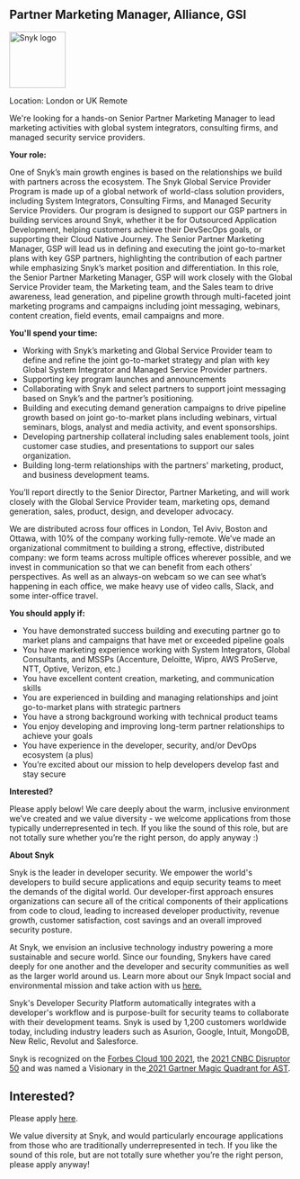 Partner Marketing Manager, Alliance, GSI
---

<img src="https://res.cloudinary.com/snyk/image/upload/v1537345894/press-kit/brand/logo-black.png" width="100" alt="Snyk logo" />

<p><span style="font-weight: 400;">Location: London or UK Remote&nbsp;</span></p>
<p><span style="font-weight: 400;">We're looking for a hands-on Senior Partner Marketing Manager to lead marketing activities with global system integrators, consulting firms, and managed security service providers.</span></p>
<p><strong>Your role:</strong></p>
<p><span style="font-weight: 400;">One of Snyk’s main growth engines is based on the relationships we build with partners across the ecosystem. The Snyk Global Service Provider Program is made up of a global network of world-class solution providers, including System Integrators, Consulting Firms, and Managed Security Service Providers. Our program is designed to support our GSP partners in building services around Snyk, whether it be for Outsourced Application Development, helping customers achieve their DevSecOps goals, or supporting their Cloud Native Journey. The Senior Partner Marketing Manager, GSP will lead us in defining and executing the joint go-to-market plans with key GSP partners, highlighting the contribution of each partner while emphasizing Snyk’s market position and differentiation. In this role, the Senior Partner Marketing Manager, GSP will work closely with the Global Service Provider team, the Marketing team, and the Sales team to drive awareness, lead generation, and pipeline growth through multi-faceted joint marketing programs and campaigns including joint messaging, webinars, content creation, field events, email campaigns and more.</span></p>
<p><strong>You'll spend your time:</strong></p>
<ul>
<li style="font-weight: 400;"><span style="font-weight: 400;">Working with Snyk’s marketing and Global Service Provider team to define and refine the joint go-to-market strategy and plan with key Global System Integrator and Managed Service Provider partners.</span></li>
<li style="font-weight: 400;"><span style="font-weight: 400;">Supporting key program launches and announcements</span></li>
<li style="font-weight: 400;"><span style="font-weight: 400;">Collaborating with Snyk and select partners to support joint messaging based on Snyk’s and the partner’s positioning.&nbsp;&nbsp;</span></li>
<li style="font-weight: 400;"><span style="font-weight: 400;">Building and executing demand generation campaigns to drive pipeline growth based on joint go-to-market plans including webinars, virtual seminars, blogs, analyst and media activity, and event sponsorships.</span></li>
<li style="font-weight: 400;"><span style="font-weight: 400;">Developing partnership collateral including sales enablement tools, joint customer case studies, and presentations to support our sales organization.</span></li>
<li style="font-weight: 400;"><span style="font-weight: 400;">Building long-term relationships with the partners' marketing, product, and business development teams.</span></li>
</ul>
<p><span style="font-weight: 400;">You’ll report directly to the Senior Director, Partner Marketing, and will work closely with the Global Service Provider team, marketing ops, demand generation, sales, product, design, and developer advocacy.</span></p>
<p><span style="font-weight: 400;">We are distributed across four offices in London, Tel Aviv, Boston and Ottawa, with 10% of the company working fully-remote. We’ve made an organizational commitment to building a strong, effective, distributed company: we form teams across multiple offices wherever possible, and we invest in communication so that we can benefit from each others’ perspectives. As well as an always-on webcam so we can see what’s happening in each office, we make heavy use of video calls, Slack, and some inter-office travel.</span></p>
<p><strong>You should apply if:</strong></p>
<ul>
<li style="font-weight: 400;"><span style="font-weight: 400;">You have demonstrated success building and executing partner go to market plans and campaigns that have met or exceeded pipeline goals</span></li>
<li style="font-weight: 400;"><span style="font-weight: 400;">You have marketing experience working with System Integrators, Global Consultants, and MSSPs (Accenture, Deloitte, Wipro, AWS ProServe, NTT, Optive, Verizon, etc.)</span></li>
<li style="font-weight: 400;"><span style="font-weight: 400;">You have excellent content creation, marketing, and communication skills</span></li>
<li style="font-weight: 400;"><span style="font-weight: 400;">You are experienced in building and managing relationships and joint go-to-market plans with strategic partners</span></li>
<li style="font-weight: 400;"><span style="font-weight: 400;">You have a strong background working with technical product teams</span></li>
<li style="font-weight: 400;"><span style="font-weight: 400;">You enjoy developing and improving long-term partner relationships to achieve your goals</span></li>
<li style="font-weight: 400;"><span style="font-weight: 400;">You have experience in the developer, security, and/or DevOps ecosystem (a plus)</span></li>
<li style="font-weight: 400;"><span style="font-weight: 400;">You’re excited about our mission to help developers develop fast and stay secure</span></li>
</ul>
<p><strong>Interested?</strong></p>
<p><span style="font-weight: 400;">Please apply below! We care deeply about the warm, inclusive environment we’ve created and we value diversity - we welcome applications from those typically underrepresented in tech. If you like the sound of this role, but are not totally sure whether you’re the right person, do apply anyway :)</span></p><div class="content-conclusion"><p><strong>About Snyk</strong></p>
<p><span style="font-weight: 400;">Snyk is the leader in developer security. We empower the world's developers to build secure applications and equip security teams to meet the demands of the digital world. Our developer-first approach ensures organizations can secure all of the critical components of their applications from code to cloud, leading to increased developer productivity, revenue growth, customer satisfaction, cost savings and an overall improved security posture.&nbsp;</span></p>
<p><span style="font-weight: 400;">At Snyk, we envision an inclusive technology industry powering a more sustainable and secure world.</span> <span style="font-weight: 400;">Since our founding, Snykers have cared deeply for one another and the developer and security communities as well as the larger world around us. Learn more about our Snyk Impact social and environmental mission and take action with us </span><a href="https://snyk.io/about/snyk-impact/"><span style="font-weight: 400;">here.</span></a></p>
<p><span style="font-weight: 400;">Snyk's Developer Security Platform automatically integrates with a developer's workflow and is purpose-built for security teams to collaborate with their development teams. Snyk is used by 1,200 customers worldwide today, including industry leaders such as Asurion, Google, Intuit, MongoDB, New Relic, Revolut and Salesforce.</span></p>
<p><span style="font-weight: 400;">Snyk is recognized on the </span><a href="https://www.forbes.com/cloud100/#6f24b5ba5f94"><span style="font-weight: 400;">Forbes Cloud 100 2021</span></a><span style="font-weight: 400;">, the </span><a href="https://www.cnbc.com/2021/05/25/these-are-the-2021-cnbc-disruptor-50-companies.html"><span style="font-weight: 400;">2021 CNBC Disruptor 50</span></a><span style="font-weight: 400;"> and was named a Visionary in the</span><a href="https://snyk.io/blog/snyk-visionary-2021-gartner-magic-quadrant-for-ast/"><span style="font-weight: 400;"> 2021 Gartner Magic Quadrant for AST</span></a><span style="font-weight: 400;">.</span></p></div>

Interested?
---

Please apply [here](https://boards.greenhouse.io/snyk/jobs/5904735002#app).

We value diversity at Snyk, and would particularly encourage applications from those who are traditionally underrepresented in tech.
If you like the sound of this role, but are not totally sure whether you’re the right person, please apply anyway!
